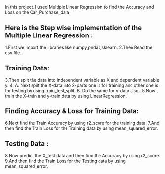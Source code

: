In this project, I used Multiple Linear Regression to find the Accuracy and Loss on the Car_Purchase_data 

Here is the Step wise implementation of the Multiple Linear Regression :
------------------------------------------------------------------------

1.First we import the libraries like numpy,pndas,sklearn.
2.Then Read the csv file. 

Training Data:
---------
3.Then split the data into Independent variable as X and dependent variable y.
4.  A. Next spilt the X-data into 2-parts one is for training and other one is for testing by using train_test_split.
    B. Do the same for y-data also..
5.Now , train the X-train and y-train data by using LinearRegression.

Finding Accuracy & Loss for Training Data:
------------------------------------------
6.Next find the Train Accuracy by using r2_score for the training data.
7.And then find the Train Loss for the Training data by using mean_squared_error.

Testing Data :
--------------
8.Now predict the X_test data and then find the Accuracy by using r2_score.
9.And then find the Train Loss for the Testing data by using mean_squared_error.

